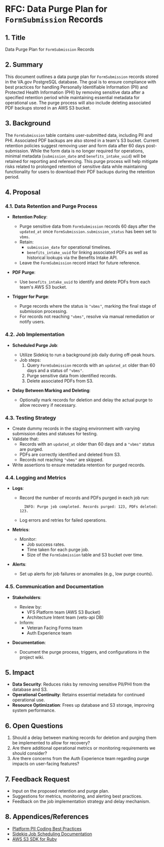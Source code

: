 # RFC: Data Purge Plan for `FormSubmission` Records

## 1. Title

Data Purge Plan for `FormSubmission` Records

## 2. Summary

This document outlines a data purge plan for `FormSubmission` records stored in the VA.gov PostgreSQL database. The goal is to ensure compliance with best practices for handling Personally Identifiable Information (PII) and Protected Health Information (PHI) by removing sensitive data after a specified retention period while maintaining essential metadata for operational use. The purge process will also include deleting associated PDF backups stored in an AWS S3 bucket.

## 3. Background

The `FormSubmission` table contains user-submitted data, including PII and PHI. Associated PDF backups are also stored in a team's S3 bucket. Current retention policies suggest removing user and form data after 60 days post-submission. While the form data is no longer required for operations, minimal metadata (`submission_date` and `benefits_intake_uuid`) will be retained for reporting and referencing. This purge process will help mitigate risks related to prolonged retention of sensitive data while maintaining functionality for users to download their PDF backups during the retention period.

## 4. Proposal

### 4.1. Data Retention and Purge Process

- **Retention Policy**:

  - Purge sensitive data from `FormSubmission` records 60 days after the `updated_at` once `FormSubmission.submission_status` has been set to `vbms`.
  - Retain:
    - `submission_date` for operational timelines.
    - `benefits_intake_uuid` for linking associated PDFs as well as historical lookups via the Benefits Intake API.
  - Leave the `FormSubmission` record intact for future reference.

- **PDF Purge**:

  - Use `benefits_intake_uuid` to identify and delete PDFs from each team's AWS S3 bucket.

- **Trigger for Purge**:
  - Purge records where the status is `"vbms"`, marking the final stage of submission processing.
  - For records not reaching `"vbms"`, resolve via manual remediation or notify users.

### 4.2. Job Implementation

- **Scheduled Purge Job**:

  - Utilize Sidekiq to run a background job daily during off-peak hours.
  - Job steps:
    1. Query `FormSubmission` records with an `updated_at` older than 60 days and a status of `"vbms"`.
    2. Purge sensitive data from identified records.
    3. Delete associated PDFs from S3.

- **Delay Between Marking and Deleting**:
  - Optionally mark records for deletion and delay the actual purge to allow recovery if necessary.

### 4.3. Testing Strategy

- Create dummy records in the staging environment with varying submission dates and statuses for testing.
- Validate that:
  - Records with an `updated_at` older than 60 days and a `"vbms"` status are purged.
  - PDFs are correctly identified and deleted from S3.
  - Records not reaching `"vbms"` are skipped.
- Write assertions to ensure metadata retention for purged records.

### 4.4. Logging and Metrics

- **Logs**:

  - Record the number of records and PDFs purged in each job run:

    ```plaintext
      INFO: Purge job completed. Records purged: 123, PDFs deleted: 123.
    ```

  - Log errors and retries for failed operations.

- **Metrics**:

  - Monitor:
    - Job success rates.
    - Time taken for each purge job.
    - Size of the `FormSubmission` table and S3 bucket over time.

- **Alerts**:
  - Set up alerts for job failures or anomalies (e.g., low purge counts).

### 4.5. Communication and Documentation

- **Stakeholders**:

  - Review by:
    - VFS Platform team (AWS S3 Bucket)
    - Architecture Intent team (vets-api DB)
  - Inform:
    - Veteran Facing Forms team
    - Auth Experience team

- **Documentation**:
  - Document the purge process, triggers, and configurations in the project wiki.

## 5. Impact

- **Data Security**: Reduces risks by removing sensitive PII/PHI from the database and S3.
- **Operational Continuity**: Retains essential metadata for continued operational use.
- **Resource Optimization**: Frees up database and S3 storage, improving system performance.

## 6. Open Questions

1. Should a delay between marking records for deletion and purging them be implemented to allow for recovery?
2. Are there additional operational metrics or monitoring requirements we should consider?
3. Are there concerns from the Auth Experience team regarding purge impacts on user-facing features?

## 7. Feedback Request

- Input on the proposed retention and purge plan.
- Suggestions for metrics, monitoring, and alerting best practices.
- Feedback on the job implementation strategy and delay mechanism.

## 8. Appendices/References

- [Platform PII Coding Best Practices](https://depo-platform-documentation.scrollhelp.site/developer-docs/coding-best-practices-for-pii)
- [Sidekiq Job Scheduling Documentation](https://sidekiq.org/)
- [AWS S3 SDK for Ruby](https://docs.aws.amazon.com/sdk-for-ruby/)
